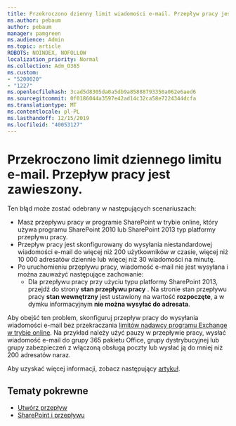 ```yaml
---
title: Przekroczono dzienny limit wiadomości e-mail. Przepływ pracy jest zawieszony.
ms.author: pebaum
author: pebaum
manager: pamgreen
ms.audience: Admin
ms.topic: article
ROBOTS: NOINDEX, NOFOLLOW
localization_priority: Normal
ms.collection: Adm_O365
ms.custom:
- "5200020"
- "1227"
ms.openlocfilehash: 3cad5d8305da0a5db9a85888793350a062e6aed6
ms.sourcegitcommit: 0f0186044a3597e42ad14c32ca58e7224344dcfa
ms.translationtype: MT
ms.contentlocale: pl-PL
ms.lasthandoff: 12/15/2019
ms.locfileid: "40053127"
---
```

# <a name="daily-email-limit-exceeded-workflow-is-suspended"></a>Przekroczono limit dziennego limitu e-mail. Przepływ pracy jest zawieszony.

Ten błąd może zostać odebrany w następujących scenariuszach:

- Masz przepływu pracy w programie SharePoint w trybie online, który używa programu SharePoint 2010 lub SharePoint 2013 typ platformy przepływu pracy.
- Przepływ pracy jest skonfigurowany do wysyłania niestandardowej wiadomości e-mail do więcej niż 200 użytkowników w czasie, więcej niż 10 000 adresatów dziennie lub więcej niż 30 wiadomości na minutę.
- Po uruchomieniu przepływu pracy, wiadomość e-mail nie jest wysyłana i można zauważyć następujące zachowanie:
    - Dla przepływu pracy przy użyciu typu platformy SharePoint 2013, przejdź do strony **stan przepływu pracy** . Na stronie stan przepływu pracy **stan wewnętrzny** jest ustawiony na wartość **rozpoczęte**, a w dymku informacyjnym **nie można wysyłać do adresata**.

Aby obejść ten problem, skonfiguruj przepływ pracy do wysyłania wiadomości e-mail bez przekraczania [limitów nadawcy programu Exchange w trybie online](https://docs.microsoft.com/office365/servicedescriptions/exchange-online-service-description/exchange-online-limits#recipientlimits). Na przykład należy użyć pauzy w przepływie pracy, wysłać wiadomość e-mail do grupy 365 pakietu Office, grupy dystrybucyjnej lub grupy zabezpieczeń z włączoną obsługą poczty lub wysłać ją do mniej niż 200 adresatów naraz.


Aby uzyskać więcej informacji, zobacz następujący [artykuł](https://support.microsoft.com/help/3150442/daily-email-limit-has-exceeded-and-your-workflow-has-been-suspended-or).

## <a name="related-topics"></a>Tematy pokrewne
- [Utwórz przepływ](https://support.office.com/article/Create-a-flow-for-a-list-or-library-in-SharePoint-Online-or-OneDrive-for-Business-a9c3e03b-0654-46af-a254-20252e580d01) 
- [SharePoint i przepływu](https://flow.microsoft.com/blog/sharepoint-and-flow/) 